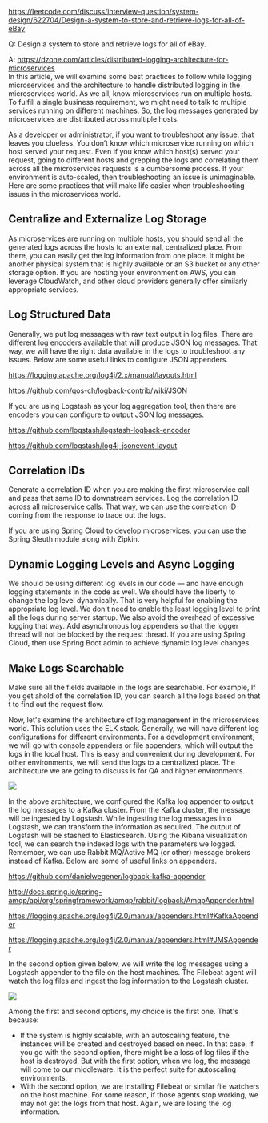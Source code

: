 https://leetcode.com/discuss/interview-question/system-design/622704/Design-a-system-to-store-and-retrieve-logs-for-all-of-eBay
  
Q: Design a system to store and retrieve logs for all of eBay.  
  
A: https://dzone.com/articles/distributed-logging-architecture-for-microservices  
In this article, we will examine some best practices to follow while logging microservices and the architecture to handle distributed logging in the microservices world. As we all, know microservices run on multiple hosts. To fulfill a single business requirement, we might need to talk to multiple services running on different machines. So, the log messages generated by microservices are distributed across multiple hosts.

As a developer or administrator, if you want to troubleshoot any issue, that leaves you clueless. You don’t know which microservice running on which host served your request. Even if you know which host(s) served your request, going to different hosts and grepping the logs and correlating them across all the microservices requests is a cumbersome process. If your environment is auto-scaled, then troubleshooting an issue is unimaginable. Here are some practices that will make life easier when troubleshooting issues in the microservices world.

## Centralize and Externalize Log Storage
As microservices are running on multiple hosts, you should send all the generated logs across the hosts to an external, centralized place. From there, you can easily get the log information from one place. It might be another physical system that is highly available or an S3 bucket or any other storage option. If you are hosting your environment on AWS, you can leverage CloudWatch, and other cloud providers generally offer similarly appropriate services.

## Log Structured Data
Generally, we put log messages with raw text output in log files. There are different log encoders available that will produce JSON log messages. That way, we will have the right data available in the logs to troubleshoot any issues. Below are some useful links to configure JSON appenders.

https://logging.apache.org/log4j/2.x/manual/layouts.html

https://github.com/qos-ch/logback-contrib/wiki/JSON

If you are using Logstash as your log aggregation tool, then there are encoders you can configure to output JSON log messages.

https://github.com/logstash/logstash-logback-encoder

https://github.com/logstash/log4j-jsonevent-layout

## Correlation IDs
Generate a correlation ID when you are making the first microservice call and pass that same ID to downstream services. Log the correlation ID across all microservice calls. That way, we can use the correlation ID coming from the response to trace out the logs. 

If you are using Spring Cloud to develop microservices, you can use the Spring Sleuth module along with Zipkin.

## Dynamic Logging Levels and Async Logging
We should be using different log levels in our code — and have enough logging statements in the code as well. We should have the liberty to change the log level dynamically. That is very helpful for enabling the appropriate log level. We don't need to enable the least logging level to print all the logs during server startup. We also avoid the overhead of excessive logging that way. Add asynchronous log appenders so that the logger thread will not be blocked by the request thread. If you are using Spring Cloud, then use Spring Boot admin to achieve dynamic log level changes.

## Make Logs Searchable
Make sure all the fields available in the logs are searchable. For example, If you get ahold of the correlation ID, you can search all the logs based on that t to find out the request flow.

Now, let's examine the architecture of log management in the microservices world. This solution uses the ELK stack. Generally, we will have different log configurations for different environments. For a development environment, we will go with console appenders or file appenders, which will output the logs in the local host. This is easy and convenient during development. For other environments, we will send the logs to a centralized place. The architecture we are going to discuss is for QA and higher environments.

![](https://smarttechies.files.wordpress.com/2017/07/distributed_logging_architecture.png?w=1210)  

In the above architecture, we configured the Kafka log appender to output the log messages to a Kafka cluster. From the Kafka cluster, the message will be ingested by Logstash. While ingesting the log messages into Logstash, we can transform the information as required. The output of Logstash will be stashed to Elasticsearch. Using the Kibana visualization tool, we can search the indexed logs with the parameters we logged. Remember, we can use Rabbit MQ/Active MQ (or other) message brokers instead of Kafka. Below are some of useful links on appenders.

https://github.com/danielwegener/logback-kafka-appender

http://docs.spring.io/spring-amqp/api/org/springframework/amqp/rabbit/logback/AmqpAppender.html

https://logging.apache.org/log4j/2.0/manual/appenders.html#KafkaAppender

https://logging.apache.org/log4j/2.0/manual/appenders.html#JMSAppender

In the second option given below, we will write the log messages using a Logstash appender to the file on the host machines. The Filebeat agent will watch the log files and ingest the log information to the Logstash cluster.

![](https://smarttechies.files.wordpress.com/2017/07/distributed_logging_architecture_2.png?w=1210)  

Among the first and second options, my choice is the first one. That's because:

* If the system is highly scalable, with an autoscaling feature, the instances will be created and destroyed based on need. In that case, if you go with the second option, there might be a loss of log files if the host is destroyed. But with the first option, when we log, the message will come to our middleware. It is the perfect suite for autoscaling environments.
* With the second option, we are installing Filebeat or similar file watchers on the host machine. For some reason, if those agents stop working, we may not get the logs from that host. Again, we are losing the log information.